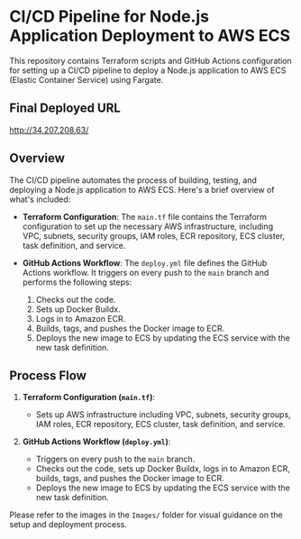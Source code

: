 # CI/CD Pipeline for Node.js Application Deployment to AWS ECS

This repository contains Terraform scripts and GitHub Actions configuration for setting up a CI/CD pipeline to deploy a Node.js application to AWS ECS (Elastic Container Service) using Fargate.

## Final Deployed URL
http://34.207.208.63/


## Overview

The CI/CD pipeline automates the process of building, testing, and deploying a Node.js application to AWS ECS. Here's a brief overview of what's included:

- **Terraform Configuration**: The `main.tf` file contains the Terraform configuration to set up the necessary AWS infrastructure, including VPC, subnets, security groups, IAM roles, ECR repository, ECS cluster, task definition, and service.

- **GitHub Actions Workflow**: The `deploy.yml` file defines the GitHub Actions workflow. It triggers on every push to the `main` branch and performs the following steps:
  1. Checks out the code.
  2. Sets up Docker Buildx.
  3. Logs in to Amazon ECR.
  4. Builds, tags, and pushes the Docker image to ECR.
  5. Deploys the new image to ECS by updating the ECS service with the new task definition.

## Process Flow

1. **Terraform Configuration (`main.tf`)**:
   - Sets up AWS infrastructure including VPC, subnets, security groups, IAM roles, ECR repository, ECS cluster, task definition, and service.

2. **GitHub Actions Workflow (`deploy.yml`)**:
   - Triggers on every push to the `main` branch.
   - Checks out the code, sets up Docker Buildx, logs in to Amazon ECR, builds, tags, and pushes the Docker image to ECR.
   - Deploys the new image to ECS by updating the ECS service with the new task definition.

Please refer to the images in the `Images/` folder for visual guidance on the setup and deployment process.
